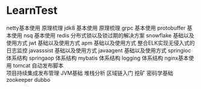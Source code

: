 # LearnTest
netty基本使用 原理梳理
jdk8  基本使用 原理梳理
grpc   基本使用
protobuffer 基本使用
nsq   基本使用
redis  分布式锁以及锁过期的解决方案
snowflake  基础以及使用方式
jwt 基础以及使用方式
apm  基础以及使用方式  整合ELK实现无侵入式的日志监控
javasssist 基础以及使用方式
javaagent  基础以及使用方式
springioc 体系结构
springaop 体系结构
mybatis 体系结构
logging 体系结构
nginx基本使用
tomcat 自动发布脚本  
项目持续集成发布管理
JVM基础 堆栈分析
区域链入门 挖矿 密码学基础
zookeeper
dubbo
